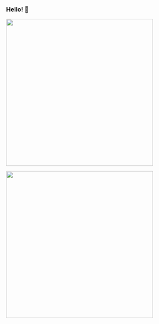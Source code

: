 ### Hello! 👋

<p>
  <img src="https://github.com/kevinhwang/kevinhwang/assets/11861195/4950e8fd-45d2-4faf-a9c5-6d1cf0728963" width="400px">
</p>
<p>
  <img src="https://github.com/kevinhwang/kevinhwang/assets/11861195/1e7a4b37-d125-47ab-b80d-f1b5ecbcc4f1" width="400px">
</p>
